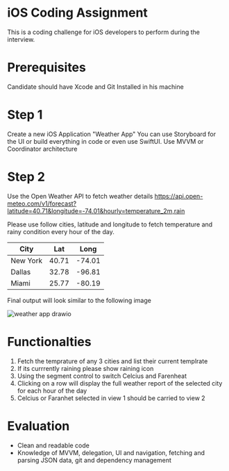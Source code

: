 # iOS Coding Assignment

This is a coding challenge for iOS developers to perform during the interview.  

# Prerequisites
Candidate should have Xcode and Git Installed in his machine 


# Step 1
Create a new iOS Application "Weather App"
You can use Storyboard for the UI or build everything in code or even use SwiftUI.
Use MVVM or Coordinator architecture 

# Step 2

Use the Open Weather API to fetch weather details 
https://api.open-meteo.com/v1/forecast?latitude=40.71&longitude=-74.01&hourly=temperature_2m,rain

Please use follow cities, latitude and longitude to fetch temperature and rainy condition every hour of the day.

| City | Lat  | Long |
| ------- | --- | --- |
| New York | 40.71 | -74.01 |
| Dallas | 32.78 | -96.81 |
| Miami | 25.77 | -80.19 |

Final output will look similar to the following image

![weather app drawio](https://user-images.githubusercontent.com/1957407/206615131-5afcbb18-1d7e-4b38-b9f1-7f4b1333defd.png)


# Functionalties 
1. Fetch the temprature of any 3 cities and list their current templrate 
2. If its currrently raining please show raining icon 
3. Using the segment control to switch Celcius and Farenheat 
4. Clicking on a row will display the full weather report of the selected city for each hour of the day
5. Celcius or Faranhet selected in view 1 should be carried to view 2


# Evaluation
- Clean and readable code
- Knowledge of MVVM, delegation, UI and navigation, fetching and parsing JSON data, git and dependency management




